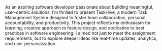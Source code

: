 As an aspiring software developer passionate about building meaningful, user-centric
solutions, I’m thrilled to present TaskHive, a modern Task Management System designed to
foster team collaboration, personal accountability, and productivity.
This project reflects my enthusiasm for learning, creative approach to feature design, and
dedication to best practices in software engineering. I aimed not just to meet the assignment
requirements, but to explore deeper ideas like real-time updates, analytics, and user
personalization. 

